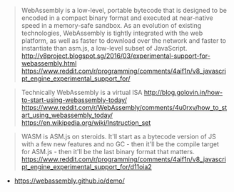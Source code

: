 > WebAssembly is a low-level, portable bytecode that is designed to be encoded in a compact binary format and executed at near-native speed in a memory-safe sandbox. As an evolution of existing technologies, WebAssembly is tightly integrated with the web platform, as well as faster to download over the network and faster to instantiate than asm.js, a low-level subset of JavaScript.
> http://v8project.blogspot.sg/2016/03/experimental-support-for-webassembly.html
> https://www.reddit.com/r/programming/comments/4aif1n/v8_javascript_engine_experimental_support_for/

> Technically WebAssembly is a virtual ISA
> http://blog.golovin.in/how-to-start-using-webassembly-today/
> https://www.reddit.com/r/WebAssembly/comments/4u0rxv/how_to_start_using_webassembly_today/
> https://en.wikipedia.org/wiki/Instruction_set

> WASM is ASM.js on steroids. It'll start as a bytecode version of JS with a few new features and no GC - then it'll be the compile target for ASM.js - then it'll be the last binary format that matters.
> https://www.reddit.com/r/programming/comments/4aif1n/v8_javascript_engine_experimental_support_for/d11oia2

- https://webassembly.github.io/demo/
